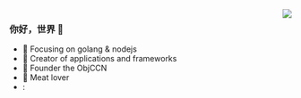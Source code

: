 
<img align="right" src="https://github-readme-stats.vercel.app/api?username=betty200744&show_icons=true&icon_color=CE1D2D&text_color=718096&bg_color=ffffff&hide_title=true" />

### 你好，世界 👋

- :orange_book: Focusing on  golang & nodejs 
- :hammer: Creator of applications and frameworks
- :ram: Founder the ObjCCN
- :meat_on_bone: Meat lover
- :
